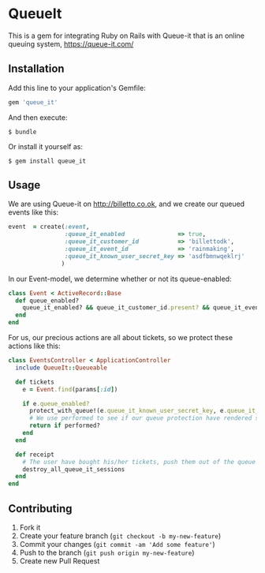# QueueIt

This is a gem for integrating Ruby on Rails with Queue-it that is an online queuing system, https://queue-it.com/

## Installation

Add this line to your application's Gemfile:

```ruby
gem 'queue_it'
```

And then execute:

```
$ bundle
```

Or install it yourself as:

```
$ gem install queue_it
```

## Usage

We are using Queue-it on http://billetto.co.ok, and we create our queued events like this:

```ruby
event  = create(:event,
                :queue_it_enabled               => true,
                :queue_it_customer_id           => 'billettodk',
                :queue_it_event_id              => 'rainmaking',
                :queue_it_known_user_secret_key => 'asdfbmnwqeklrj'
               )
```

In our Event-model, we determine whether or not its queue-enabled:

```ruby
class Event < ActiveRecord::Base
  def queue_enabled?
    queue_it_enabled? && queue_it_customer_id.present? && queue_it_event_id.present? && queue_it_known_user_secret_key.present?
  end
end
```

For us, our precious actions are all about tickets, so we protect these actions like this:

```ruby
class EventsController < ApplicationController
  include QueueIt::Queueable

  def tickets
    e = Event.find(params[:id])

    if e.queue_enabled?
      protect_with_queue!(e.queue_it_known_user_secret_key, e.queue_it_event_id, e.queue_it_customer_id)
      # We use performed to see if our queue protection have rendered something, if it has rendered stop all other execution
      return if performed?
    end
  end

  def receipt
    # The user have bought his/her tickets, push them out of the queue
    destroy_all_queue_it_sessions
  end
end
```

## Contributing

1. Fork it
2. Create your feature branch (`git checkout -b my-new-feature`)
3. Commit your changes (`git commit -am 'Add some feature'`)
4. Push to the branch (`git push origin my-new-feature`)
5. Create new Pull Request
